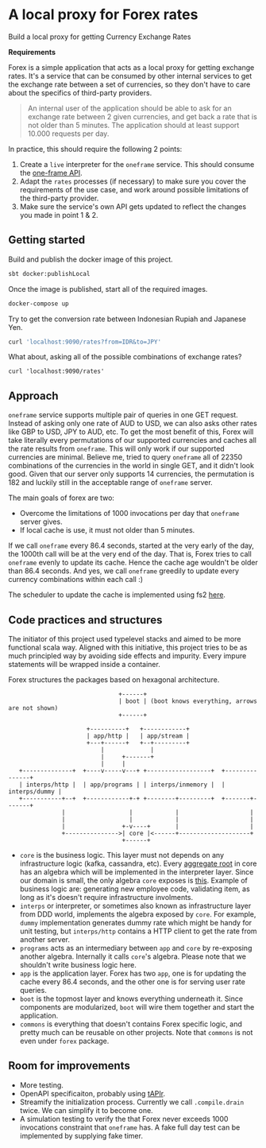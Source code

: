 # A local proxy for Forex rates

Build a local proxy for getting Currency Exchange Rates

**Requirements**

Forex is a simple application that acts as a local proxy for getting exchange rates.
It's a service that can be consumed by other internal services to get the exchange rate between a set of currencies,
so they don't have to care about the specifics of third-party providers.

> An internal user of the application should be able to ask for an exchange rate between 2 given currencies, and get back a rate that is not older than 5 minutes.
> The application should at least support 10.000 requests per day.

In practice, this should require the following 2 points:

1. Create a `live` interpreter for the `oneframe` service. This should consume the [one-frame API](https://hub.docker.com/r/paidyinc/one-frame).
2. Adapt the `rates` processes (if necessary) to make sure you cover the requirements of the use case, and work around possible limitations of the third-party provider.
3. Make sure the service's own API gets updated to reflect the changes you made in point 1 & 2.

## Getting started

Build and publish the docker image of this project.
```bash
sbt docker:publishLocal
```
Once the image is published, start all of the required images.
```bash
docker-compose up
```
Try to get the conversion rate between Indonesian Rupiah and Japanese Yen.
```bash
curl 'localhost:9090/rates?from=IDR&to=JPY'
```
What about, asking all of the possible combinations of exchange rates?
```
curl 'localhost:9090/rates'
```

## Approach

`oneframe` service supports multiple pair of queries in one GET request. Instead of asking only one rate of AUD to USD, we can also asks other rates like GBP to USD, JPY to AUD, etc.
To get the most benefit of this, Forex will take literally every permutations of our supported currencies and caches all the rate results from `oneframe`.
This will only work if our supported currencies are minimal. Believe me, tried to query `oneframe` all of 22350 combinations of the currencies in the world in single GET, and it didn't look good.
Given that our server only supports 14 currencies, the permutation is 182 and luckily still in the acceptable range of `oneframe` server.

The main goals of forex are two:
- Overcome the limitations of 1000 invocations per day that `oneframe` server gives.
- If local cache is use, it must not older than 5 minutes.

If we call `oneframe` every 86.4 seconds, started at the very early of the day, the 1000th call will be at the very end of the day. That is, Forex tries to call `oneframe` evenly to update its cache.
Hence the cache age wouldn't be older than 86.4 seconds. And yes, we call `oneframe` greedily to update every currency combinations within each call :)

The scheduler to update the cache is implemented using fs2 [here](https://github.com/arinal/forex-mtl/blob/master/src/main/scala/forex/app/stream/updater/package.scala).

## Code practices and structures

The initiator of this project used typelevel stacks and aimed to be more functional scala way. Aligned with this initiative, this project tries to be as much principled way
by avoiding side effects and impurity. Every impure statements will be wrapped inside a container.

Forex structures the packages based on hexagonal architecture.

```
                               +------+
                               | boot | (boot knows everything, arrows are not shown)
                               +------+

                      +----------+   +------------+
                      | app/http |   | app/stream |
                      +---+------+   +--+---------+
                          |             |     
                          |     +-------+
                          |     |
   +--------------+  +----v-----v---+ +------------------+  +---------------+
   | interps/http |  | app/programs | | interps/inmemory |  | interps/dummy |
   +-----------+--+  +------------+-+ +--------+---------+  +-------+-------+
               |                  |            |                    | 
               |                  |            |                    | 
               |                +-v----+       |                    | 
               +--------------->| core |<------+--------------------+
                                +------+   
```
- `core` is the business logic. This layer must not depends on any infrastructure logic (kafka, cassandra, etc). Every
[aggregate root](https://dolittle.io/runtime/runtime/domain_driven_design/aggregate_root) in core has an algebra which will be implemented in the interpreter layer.
Since our domain is small, the only algebra `core` exposes is [this](https://github.com/arinal/forex-mtl/blob/master/src/main/scala/forex/core/rates/algebra.scala).
Example of business logic are: generating new employee code, validating item, as long as it's doesn't require infrastructure involments.
- `interps` or interpreter, or sometimes also known as infrastructure layer from DDD world, implements the algebra exposed by `core`. For example, `dummy` implementation generates dummy
rate which might be handy for unit testing, but `interps/http` contains a HTTP client to get the rate from another server.
- `programs` acts as an intermediary between `app` and `core` by re-exposing another algebra. Internally it calls `core`'s algebra. Please note that we shouldn't
write business logic here.
- `app` is the application layer. Forex has two `app`, one is for updating the cache every 86.4 seconds, and the other one is for serving user rate queries.
- `boot` is the topmost layer and knows everything underneath it. Since components are modularized, `boot` will wire them together and start the application.
- `commons` is everything that doesn't contains Forex specific logic, and pretty much can be reusable on other projects. Note that `commons` is not even under `forex` package.

## Room for improvements

- More testing.
- OpenAPI specificaiton, probably using [tAPIr](https://tapir.softwaremill.com/en/latest/).
- Streamify the initialization process. Currently we call `.compile.drain` twice. We can simplify it to become one.
- A simulation testing to verify the that Forex never exceeds 1000 invocations constraint that `oneframe` has. A fake full day test can be implemented by supplying fake timer.
